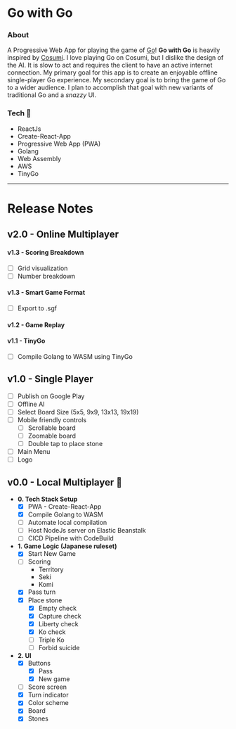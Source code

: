 # Go with Go

### About

A Progressive Web App for playing the game of [Go](<https://en.wikipedia.org/wiki/Go_(game)>)! **Go with Go** is heavily inspired by [Cosumi](https://www.cosumi.net/en/). I love playing Go on Cosumi, but I dislike the design of the AI. It is slow to act and requires the client to have an active internet connection. My primary goal for this app is to create an enjoyable offline single-player Go experience. My secondary goal is to bring the game of Go to a wider audience. I plan to accomplish that goal with new variants of traditional Go and a _snazzy_ UI.

### Tech :construction:

- ReactJs
- Create-React-App
- Progressive Web App (PWA)
- Golang
- Web Assembly
- AWS
- TinyGo

---

# Release Notes

## v2.0 - Online Multiplayer

#### v1.3 - Scoring Breakdown

- [ ] Grid visualization
- [ ] Number breakdown

#### v1.3 - Smart Game Format
  - [ ] Export to .sgf

#### v1.2 - Game Replay

#### v1.1 - TinyGo

- [ ] Compile Golang to WASM using TinyGo

## v1.0 - Single Player

- [ ] Publish on Google Play
- [ ] Offline AI
- [ ] Select Board Size (5x5, 9x9, 13x13, 19x19)
- [ ] Mobile friendly controls
  - [ ] Scrollable board
  - [ ] Zoomable board
  - [ ] Double tap to place stone
- [ ] Main Menu
- [ ] Logo

## v0.0 - Local Multiplayer :construction:

- **0. Tech Stack Setup**
  - [x] PWA - Create-React-App
  - [x] Compile Golang to WASM
  - [ ] Automate local compilation
  - [ ] Host NodeJs server on Elastic Beanstalk
  - [ ] CICD Pipeline with CodeBuild
- **1. Game Logic (Japanese ruleset)**
  - [x] Start New Game
  - [ ] Scoring
    - Territory
    - Seki
    - Komi
  - [x] Pass turn
  - [x] Place stone
    - [x] Empty check
    - [x] Capture check
    - [x] Liberty check
    - [x] Ko check
    - [ ] Triple Ko
    - [ ] Forbid suicide
- **2. UI**
  - [x] Buttons
    - [x] Pass
    - [x] New game
  - [ ] Score screen
  - [x] Turn indicator
  - [x] Color scheme
  - [x] Board
  - [x] Stones
